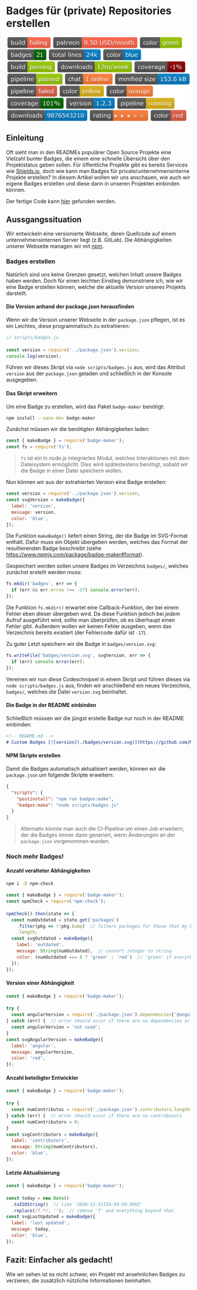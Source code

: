 # Badges für (private) Repositories erstellen
![badges](assets/badges_1.png)


## Einleitung
Oft sieht man in den READMEs populärer Open Source Projekte eine Vielzahl bunter Badges, die einem eine schnelle Übersicht über den Projektstatus geben sollen. Für öffentliche Projekte gibt es bereits Services wie [Shields.io](https://shields.io/), doch wie kann man Badges für private/unternehmensinterne Projekte erstellen?
In diesem Artikel wollen wir uns anschauen, wie auch wir eigene Badges erstellen und diese dann in unseren Projekten einbinden können.

Der fertige Code kann [hier](https://github.com/MalteHei/custom-badges) gefunden werden.


## Aussgangssituation
Wir entwickeln eine versionierte Webseite, deren Quellcode auf einem unternehmensinternen Server liegt (z.B. GitLab). Die Abhängigkeiten unserer Webseite managen wir mit [npm](https://www.npmjs.com/).

### Badges erstellen
Natürlich sind uns keine Grenzen gesetzt, welchen Inhalt unsere Badges haben werden. Doch für einen leichten Einstieg demonstriere ich, wie wir eine Badge erstellen können, welche die aktuelle Version unseres Projekts darstellt.

#### Die Version anhand der package.json herausfinden
Wenn wir die Version unserer Webseite in der `package.json` pflegen, ist es ein Leichtes, diese programmatisch zu extrahieren:
```js
// scripts/badges.js

const version = require('../package.json').version;
console.log(version);
```
Führen wir dieses Skript via `node scripts/badges.js` aus, wird das Attribut `version` aus der `package.json` geladen und schließlich in der Konsole ausgegeben.

#### Das Skript erweitern
Um eine Badge zu erstellen, wird das Paket `badge-maker` benötigt:
```bash
npm install --save-dev badge-maker
```

Zunächst müssen wir die benötigten Abhängigkeiten laden:
```js
const { makeBadge } = require('badge-maker');
const fs = require('fs');
```
>`fs` ist ein in node.js integriertes Modul, welches Interaktionen mit dem Dateisystem ermöglicht.
>Dies wird spätestestens benötigt, sobald wir die Badge in einer Datei speichern wollen.

Nun können wir aus der extrahierten Version eine Badge erstellen:
```js
const version = require('../package.json').version;
const svgVersion = makeBadge({
  label: 'version',
  message: version,
  color: 'blue',
});
```
Die Funktion `makeBadge()` liefert einen String, der die Badge im SVG-Format enthält.
Dafür muss ein Objekt übergeben werden, welches das Format der resultierenden Badge beschreibt (siehe https://www.npmjs.com/package/badge-maker#format).

Gespeichert werden sollen unsere Badges im Verzeichnis `badges/`, welches zunächst erstellt werden muss:
```js
fs.mkdir('badges', err => {
  if (err && err.errno !== -17) console.error(err);
});
```
Die Funktion `fs.mkdir()` erwartet eine Callback-Funktion, der bei einem Fehler eben dieser übergeben wird.
Da diese Funktion jedoch bei _jedem_ Aufruf ausgeführt wird, sollte man überprüfen, ob es überhaupt einen Fehler gibt.
Außerdem wollen wir keinen Fehler ausgeben, wenn das Verzeichnis bereits existiert (der Fehlercode dafür ist `-17`).

Zu guter Letzt speichern wir die Badge in `badges/version.svg`:
```js
fs.writeFile('badges/version.svg', svgVersion, err => {
  if (err) console.error(err);
});
```
Vereinen wir nun diese Codeschnipsel in einem Skript und führen dieses via `node scripts/badges.js` aus, finden wir anschließend ein neues Verzeichnis, `badges/`, welches die Datei `version.svg` beinhaltet.

#### Die Badge in der README einbinden
Schließlich müssen wir die jüngst erstelle Badge nur noch in der README einbinden:
```md
<!-- README.md -->
# Custom Badges [![version](./badges/version.svg)](https://github.com/MalteHei/custom-badges "Custom Badges auf GitHub")
```

#### NPM Skripte erstellen
Damit die Badges automatisch aktualisiert werden, können wir die `package.json` um folgende Skripte erweitern:
```json
{
  "scripts": {
    "postinstall": "npm run badges:make",
    "badges:make": "node scripts/badges.js"
  }
}
```
>Alternativ könnte man auch die CI-Pipeline um einen Job erweitern, der die Badges immer dann generiert, wenn Änderungen an der `package.json` vorgenommen wurden.

### Noch mehr Badges!
#### Anzahl veralteter Abhängigkeiten
```bash
npm i -D npm-check
```
```js
const { makeBadge } = require('badge-maker');
const npmCheck = require('npm-check');

npmCheck().then(state => {
  const numOutdated = state.get('packages')
    .filter(pkg => !!pkg.bump)  // filters packages for those that my be bumped to newer version
    .length;
  const svgOutdated = makeBadge({
    label: 'outdated',
    message: String(numOutdated),  // convert integer to string
    color: (numOutdated === 0 ? 'green' : 'red')  // 'green' if everything up to date, else 'red'
  });
});
```

#### Version einer Abhängigkeit
```js
const { makeBadge } = require('badge-maker');

try {
  const angularVersion = require('./package.json').dependencies['@angular/core'];  // get version of Angular
} catch (err) {  // error should occur if there are no dependencies or '@angular/core' is not a dependency
  const angularVersion = 'not used';
}
const svgAngularVersion = makeBadge({
  label: 'angular',
  message: angularVersion,
  color: 'red',
});
```

#### Anzahl beteiligter Entwickler
```js
const { makeBadge } = require('badge-maker');

try {
  const numContributos = require('./package.json').contributors.length;
} catch (err) {  // error should occur if there are no contributors
  const numContributors = 0;
}
const svgContributors = makeBadge({
  label: 'contributors',
  message: String(numContributors),
  color: 'blue',
});
```

#### Letzte Aktualisierung
```js
const { makeBadge } = require('badge-maker');

const today = new Date()
  .toISOString()  // like '2020-12-31T24:59:59.999Z'
  .replace(/T.*/, '');  // remove 'T' and everything beyond that
const svgLastUpdated = makeBadge({
  label: 'last updated',
  message: today,
  color: 'blue',
});
```

## Fazit: Einfacher als gedacht!
Wie wir sehen ist es nicht schwer, ein Projekt mit ansehnlichen Badges zu verzieren, die zusätzlich nützliche Informationen beinhalten.
